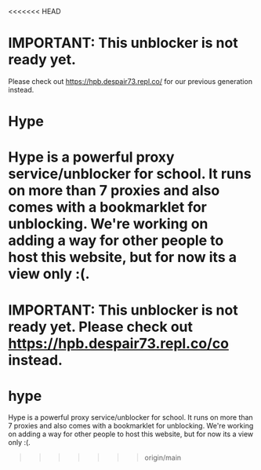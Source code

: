<<<<<<< HEAD
# IMPORTANT: This unblocker is not ready yet.
Please check out https://hpb.despair73.repl.co/ for our previous generation instead.

# Hype
Hype is a powerful proxy service/unblocker for school. It runs on more than 7 proxies and also comes with a bookmarklet for unblocking. We're working on adding a way for other people to host this website, but for now its a view only :(.
=======
# IMPORTANT: This unblocker is not ready yet. Please check out https://hpb.despair73.repl.co/co instead.

# hype
Hype is a powerful proxy service/unblocker for school. It runs on more than 7 proxies and also comes with a bookmarklet for unblocking. We're working on adding a way for other people to host this website, but for now its a view only :(.
>>>>>>> origin/main
